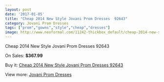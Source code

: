 ```yaml
---
layout: post
date: '2017-01-05'
title: "Cheap 2014 New Style Jovani Prom Dresses  92643"
category: Jovani Prom Dresses
tags: ["prom","gowns","style","cheap","dresses"]
image: http://www.neoformal.com/11242-thickbox_default/cheap-2014-new-style-jovani-prom-dresses-92643.jpg
---
```

Cheap 2014 New Style Jovani Prom Dresses  92643

On Sales: **$367.99**
<a href="https://www.neoformal.com/en/jovani-prom-dresses-2014/4002-cheap-2014-new-style-jovani-prom-dresses-92643.html"><amp-img layout="responsive" width="600" height="600" src="//www.neoformal.com/11242-thickbox_default/cheap-2014-new-style-jovani-prom-dresses-92643.jpg" alt="Cheap 2014 New Style Jovani Prom Dresses  92643 0" /></a>
<a href="https://www.neoformal.com/en/jovani-prom-dresses-2014/4002-cheap-2014-new-style-jovani-prom-dresses-92643.html"><amp-img layout="responsive" width="600" height="600" src="//www.neoformal.com/11243-thickbox_default/cheap-2014-new-style-jovani-prom-dresses-92643.jpg" alt="Cheap 2014 New Style Jovani Prom Dresses  92643 1" /></a>
<a href="https://www.neoformal.com/en/jovani-prom-dresses-2014/4002-cheap-2014-new-style-jovani-prom-dresses-92643.html"><amp-img layout="responsive" width="600" height="600" src="//www.neoformal.com/11244-thickbox_default/cheap-2014-new-style-jovani-prom-dresses-92643.jpg" alt="Cheap 2014 New Style Jovani Prom Dresses  92643 2" /></a>

Buy it: [Cheap 2014 New Style Jovani Prom Dresses  92643](https://www.neoformal.com/en/jovani-prom-dresses-2014/4002-cheap-2014-new-style-jovani-prom-dresses-92643.html "Cheap 2014 New Style Jovani Prom Dresses  92643")

View more: [Jovani Prom Dresses](https://www.neoformal.com/en/53-jovani-prom-dresses-2014 "Jovani Prom Dresses")